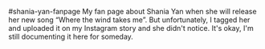 #shania-yan-fanpage
My fan page about Shania Yan when she will release her new song “Where the wind takes me”. But unfortunately, I tagged her and uploaded it on my Instagram story and she didn't notice. It's okay, I'm still documenting it here for someday.
